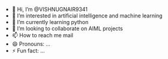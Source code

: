 - 👋 Hi, I’m @VISHNUGNAIR9341
- 👀 I’m interested in artificial intelligence and machine learning
- 🌱 I’m currently learning python
- 💞️ I’m looking to collaborate on AIML projects
- 📫 How to reach me mail 
- 😄 Pronouns: ...
- ⚡ Fun fact: ...

<!---
VISHNUGNAIR9341/VISHNUGNAIR9341 is a ✨ special ✨ repository because its `README.md` (this file) appears on your GitHub profile.
You can click the Preview link to take a look at your changes.
--->
